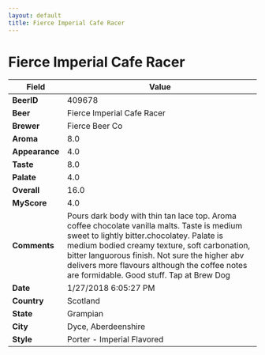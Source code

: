 ```yaml
---
layout: default
title: Fierce Imperial Cafe Racer
---
```


# Fierce Imperial Cafe Racer

| Field         | Value     |
|---------------|-----------|
| **BeerID** | 409678 |
| **Beer** | Fierce Imperial Cafe Racer |
| **Brewer** | Fierce Beer Co |
| **Aroma** | 8.0 |
| **Appearance** | 4.0 |
| **Taste** | 8.0 |
| **Palate** | 4.0 |
| **Overall** | 16.0 |
| **MyScore** | 4.0 |
| **Comments** | Pours dark body with thin tan lace top. Aroma coffee chocolate vanilla malts. Taste is medium sweet to lightly bitter.chocolatey. Palate is medium bodied creamy texture, soft carbonation, bitter languorous finish. Not sure the higher abv delivers more flavours although the coffee notes are formidable. Good stuff. Tap at Brew Dog  |
| **Date** | 1/27/2018 6:05:27 PM |
| **Country** | Scotland |
| **State** | Grampian |
| **City** | Dyce, Aberdeenshire |
| **Style** | Porter - Imperial Flavored |
